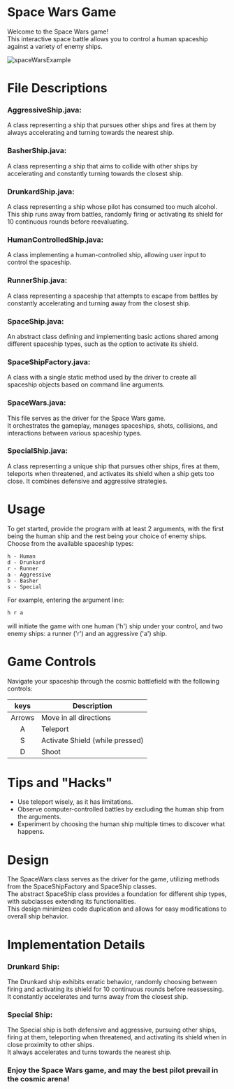 # Space Wars Game

Welcome to the Space Wars game!\
This interactive space battle allows you to control a human spaceship against a variety of enemy ships.

![spaceWarsExample](https://github.com/OriDriham/SpaceWars/assets/145263130/a5cfaff0-67c0-41fe-996a-786fbca151b2)


# File Descriptions

### AggressiveShip.java:
A class representing a ship that pursues other ships and fires at them by always accelerating and turning
towards the nearest ship.

### BasherShip.java:
A class representing a ship that aims to collide with other ships by accelerating and constantly turning
towards the closest ship.

### DrunkardShip.java:
A class representing a ship whose pilot has consumed too much alcohol.\
This ship runs away from battles, randomly firing or activating its shield for 10 continuous rounds before reevaluating.

### HumanControlledShip.java:
A class implementing a human-controlled ship, allowing user input to control the spaceship.

### RunnerShip.java:
A class representing a spaceship that attempts to escape from battles by constantly accelerating and turning
away from the closest ship.

### SpaceShip.java:
An abstract class defining and implementing basic actions shared among different spaceship types, such as the
option to activate its shield.

### SpaceShipFactory.java:
A class with a single static method used by the driver to create all spaceship objects based on command line
arguments.

### SpaceWars.java:
This file serves as the driver for the Space Wars game.\
It orchestrates the gameplay, manages spaceships, shots, collisions, and interactions between various spaceship types.

### SpecialShip.java:
A class representing a unique ship that pursues other ships, fires at them, teleports when threatened, and
activates its shield when a ship gets too close. It combines defensive and aggressive strategies.


# Usage

To get started, provide the program with at least 2 arguments, with the first being
the human ship and the rest being your choice of enemy ships.\
Choose from the available spaceship types:

```
h - Human
d - Drunkard
r - Runner
a - Aggressive
b - Basher
s - Special
```

For example, entering the argument line:
```sh
h r a
```
will initiate the game with one human ('h') ship under your control, and two enemy ships: a runner ('r') and
an aggressive ('a') ship.


# Game Controls

Navigate your spaceship through the cosmic battlefield with the following controls:

| keys | Description |
| :---: | --- |
| Arrows | Move in all directions |
| A | Teleport |
| S | Activate Shield (while pressed) |
| D | Shoot |


# Tips and "Hacks"

- Use teleport wisely, as it has limitations.
- Observe computer-controlled battles by excluding the human ship from the arguments.
- Experiment by choosing the human ship multiple times to discover what happens.


# Design

The SpaceWars class serves as the driver for the game, utilizing methods from the SpaceShipFactory and SpaceShip classes.\
The abstract SpaceShip class provides a foundation for different ship types, with subclasses extending its functionalities.\
This design minimizes code duplication and allows for easy modifications to overall ship behavior.


# Implementation Details

### Drunkard Ship:
The Drunkard ship exhibits erratic behavior, randomly choosing between firing and activating its shield for 10 continuous rounds before reassessing.\
It constantly accelerates and turns away from the closest ship.

### Special Ship:
The Special ship is both defensive and aggressive, pursuing other ships, firing at them, teleporting when threatened, and activating its shield when in close proximity to other ships.\
It always accelerates and turns towards the nearest ship.


### Enjoy the Space Wars game, and may the best pilot prevail in the cosmic arena!
